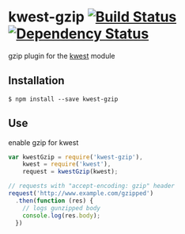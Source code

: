 # kwest-gzip [![Build Status][travis-image]][travis-url] [![Dependency Status][depstat-image]][depstat-url]

gzip plugin for the [kwest](https://github.com/Janpot/kwest) module

## Installation

    $ npm install --save kwest-gzip

## Use

enable gzip for kwest
```js
var kwestGzip = require('kwest-gzip'),
    kwest = require('kwest'),
    request = kwestGzip(kwest);

// requests with "accept-encoding: gzip" header
request('http://www.example.com/gzipped')
  .then(function (res) {
    // logs gunzipped body
    console.log(res.body);
  })
```


[travis-url]: http://travis-ci.org/Janpot/kwest-gzip
[travis-image]: http://img.shields.io/travis/Janpot/kwest-gzip.svg?style=flat

[depstat-url]: https://david-dm.org/Janpot/kwest-gzip
[depstat-image]: http://img.shields.io/david/Janpot/kwest-gzip.svg?style=flat
